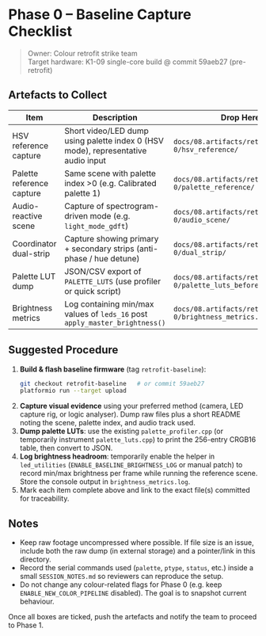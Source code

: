 # Phase 0 – Baseline Capture Checklist

> Owner: Colour retrofit strike team  
> Target hardware: K1-09 single-core build @ commit 59aeb27 (pre-retrofit)

## Artefacts to Collect

| Item | Description | Drop Here | Status |
|------|-------------|-----------|--------|
| HSV reference capture | Short video/LED dump using palette index 0 (HSV mode), representative audio input | `docs/08.artifacts/retrofit/phase-0/hsv_reference/` | ☐ |
| Palette reference capture | Same scene with palette index >0 (e.g. Calibrated palette 1) | `docs/08.artifacts/retrofit/phase-0/palette_reference/` | ☐ |
| Audio-reactive scene | Capture of spectrogram-driven mode (e.g. `light_mode_gdft`) | `docs/08.artifacts/retrofit/phase-0/audio_scene/` | ☐ |
| Coordinator dual-strip | Capture showing primary + secondary strips (anti-phase / hue detune) | `docs/08.artifacts/retrofit/phase-0/dual_strip/` | ☐ |
| Palette LUT dump | JSON/CSV export of `PALETTE_LUTS` (use profiler or quick script) | `docs/08.artifacts/retrofit/phase-0/palette_luts_before.json` | ☐ |
| Brightness metrics | Log containing min/max values of `leds_16` post `apply_master_brightness()` | `docs/08.artifacts/retrofit/phase-0/brightness_metrics.log` | ☐ |

## Suggested Procedure

1. **Build & flash baseline firmware** (tag `retrofit-baseline`):
   ```bash
   git checkout retrofit-baseline   # or commit 59aeb27
   platformio run --target upload
   ```
2. **Capture visual evidence** using your preferred method (camera, LED capture rig, or logic analyser). Dump raw files plus a short README noting the scene, palette index, and audio track used.
3. **Dump palette LUTs**: use the existing `palette_profiler.cpp` (or temporarily instrument `palette_luts.cpp`) to print the 256-entry CRGB16 table, then convert to JSON.
4. **Log brightness headroom**: temporarily enable the helper in `led_utilities` (`ENABLE_BASELINE_BRIGHTNESS_LOG` or manual patch) to record min/max brightness per frame while running the reference scene. Store the console output in `brightness_metrics.log`.
5. Mark each item complete above and link to the exact file(s) committed for traceability.

## Notes

- Keep raw footage uncompressed where possible. If file size is an issue, include both the raw dump (in external storage) and a pointer/link in this directory.
- Record the serial commands used (`palette`, `ptype`, `status`, etc.) inside a small `SESSION_NOTES.md` so reviewers can reproduce the setup.
- Do not change any colour-related flags for Phase 0 (e.g. keep `ENABLE_NEW_COLOR_PIPELINE` disabled). The goal is to snapshot current behaviour.

Once all boxes are ticked, push the artefacts and notify the team to proceed to Phase 1.

